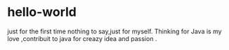 # hello-world
just for the first time
nothing to say,just for myself.
Thinking for Java is my love ,contribuit to java  for  creazy idea and passion  .
